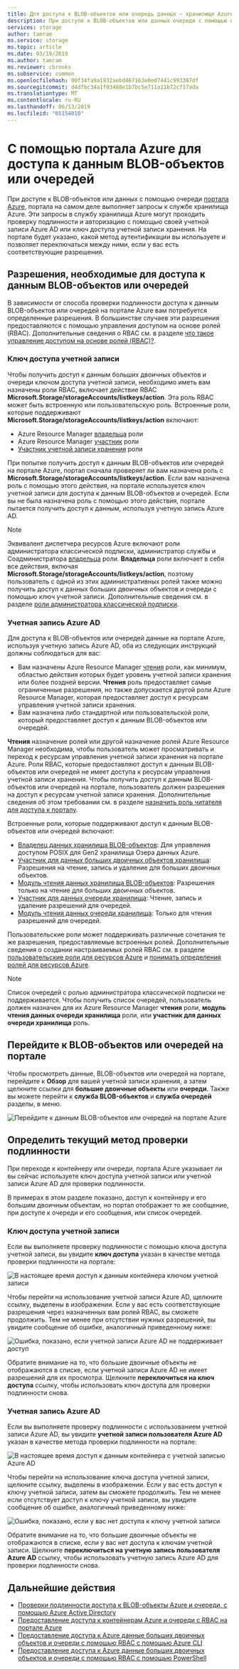 ```yaml
---
title: Для доступа к BLOB-объектов или очередь данных — хранилище Azure с помощью портала Azure
description: При доступе к BLOB-объектов или данных очереди с помощью портала Azure, портал отправляет запросы в службу хранилища Azure на самом деле. Эти запросы в службу хранилища Azure могут проходить проверку подлинности и авторизацию с помощью своей учетной записи Azure AD или ключ доступа учетной записи хранения.
services: storage
author: tamram
ms.service: storage
ms.topic: article
ms.date: 03/19/2019
ms.author: tamram
ms.reviewer: cbrooks
ms.subservice: common
ms.openlocfilehash: 00f34fa9a1932aebd467163e0ed7441c993387df
ms.sourcegitcommit: d4dfbc34a1f03488e1b7bc5e711a11b72c717ada
ms.translationtype: MT
ms.contentlocale: ru-RU
ms.lasthandoff: 06/13/2019
ms.locfileid: "65154010"
---
```

# <a name="use-the-azure-portal-to-access-blob-or-queue-data"></a>С помощью портала Azure для доступа к данным BLOB-объектов или очередей

При доступе к BLOB-объектов или данных с помощью очереди [портала Azure](https://portal.azure.com), портала на самом деле выполняет запросы к службе хранилища Azure. Эти запросы в службу хранилища Azure могут проходить проверку подлинности и авторизацию с помощью своей учетной записи Azure AD или ключ доступа учетной записи хранения. На портале будет указано, какой метод аутентификации вы используете и позволяет переключаться между ними, если у вас есть соответствующие разрешения.  

## <a name="permissions-needed-to-access-blob-or-queue-data"></a>Разрешения, необходимые для доступа к данным BLOB-объектов или очередей

В зависимости от способа проверки подлинности доступа к данным BLOB-объектов или очередей на портале Azure вам потребуется определенные разрешения. В большинстве случаев эти разрешения предоставляются с помощью управления доступом на основе ролей (RBAC). Дополнительные сведения о RBAC см. в разделе [что такое управление доступом на основе ролей (RBAC)?](../../role-based-access-control/overview.md).

### <a name="account-access-key"></a>Ключ доступа учетной записи

Чтобы получить доступ к данным больших двоичных объектов и очереди ключом доступа учетной записи, необходимо иметь вам назначены роли RBAC, включает действие RBAC **Microsoft.Storage/storageAccounts/listkeys/action**. Эта роль RBAC может быть встроенную или пользовательскую роль. Встроенные роли, которые поддерживают **Microsoft.Storage/storageAccounts/listkeys/action** включают:

- Azure Resource Manager [владельца](../../role-based-access-control/built-in-roles.md#owner) роли
- Azure Resource Manager [участник](../../role-based-access-control/built-in-roles.md#contributor) роли
- [Участник учетной записи хранения](../../role-based-access-control/built-in-roles.md#storage-account-contributor) роли

При попытке получить доступ к данным BLOB-объектов или очередей на портале Azure, портал сначала проверяет ли вам назначена роль с **Microsoft.Storage/storageAccounts/listkeys/action**. Если вам назначена роль с помощью этого действия, на портале используется ключ учетной записи для доступа к данным BLOB-объектов и очередей. Если вы не была назначена роль с помощью этого действия, портале пытается получить доступ к данным, используя учетную запись Azure AD.

> [!NOTE]
> Эквивалент диспетчера ресурсов Azure включают роли администратора классической подписки, администратор службы и Соадминистратора [владельца](../../role-based-access-control/built-in-roles.md#owner) роли. **Владельца** роли включает в себя все действия, включая **Microsoft.Storage/storageAccounts/listkeys/action**, поэтому пользователь с одной из этих административных ролей также можно получить доступ к данных больших двоичных объектов и очереди с помощью ключ учетной записи. Дополнительные сведения см. в разделе [роли администратора классической подписки](../../role-based-access-control/rbac-and-directory-admin-roles.md#classic-subscription-administrator-roles).

### <a name="azure-ad-account"></a>Учетная запись Azure AD

Для доступа к BLOB-объектов или очередей данные на портале Azure, используя учетную запись Azure AD, оба из следующих инструкций должны соблюдаться для вас:

- Вам назначены Azure Resource Manager [чтения](../../role-based-access-control/built-in-roles.md#reader) роли, как минимум, областью действия которых будет уровень учетной записи хранения или более поздней версии. **Чтения** роль предоставляет самые ограниченные разрешения, но также допускается другой роли Azure Resource Manager, которая предоставляет доступ к ресурсам управления учетной записи хранения.
- Вам назначена либо стандартной или пользовательской роли, который предоставляет доступ к данным BLOB-объектов или очередей.

**Чтения** назначение ролей или другой назначение ролей Azure Resource Manager необходима, чтобы пользователь может просматривать и переход к ресурсам управления учетной записи хранения на портале Azure. Роли RBAC, которые предоставляют доступ к данным BLOB-объектов или очередей не имеет доступа к ресурсам управления учетной записи хранения. Чтобы получить доступ к данным BLOB-объектов или очередей на портале, пользователь должен разрешения на доступ к ресурсам учетной записи хранения. Дополнительные сведения об этом требовании см. в разделе [назначить роль читателя для доступа к порталу](../common/storage-auth-aad-rbac-portal.md#assign-the-reader-role-for-portal-access).

Встроенные роли, которые поддерживают доступ к данным BLOB-объектов или очередей включают:

- [Владелец данных хранилища BLOB-объектов](../../role-based-access-control/built-in-roles.md#storage-blob-data-owner): Для управления доступом POSIX для Gen2 хранилища Озера данных Azure.
- [Участник для данных больших двоичных объектов хранилища](../../role-based-access-control/built-in-roles.md#storage-blob-data-contributor): Разрешения на чтение, запись и удаление для больших двоичных объектов.
- [Модуль чтения данных хранилища BLOB-объектов](../../role-based-access-control/built-in-roles.md#storage-blob-data-reader): Разрешения только на чтение для больших двоичных объектов.
- [Участник для данных очереди хранилища](../../role-based-access-control/built-in-roles.md#storage-queue-data-contributor): Чтение, запись и удаление разрешений для очередей.
- [Модуль чтения данных очереди хранилища](../../role-based-access-control/built-in-roles.md#storage-queue-data-reader): Только для чтения разрешений для очередей.
    
Пользовательские роли может поддерживать различные сочетания те же разрешения, предоставляемые встроенных ролей. Дополнительные сведения о создании настраиваемых ролей RBAC см. в разделе [пользовательские роли для ресурсов Azure](../../role-based-access-control/custom-roles.md) и [понимать определения ролей для ресурсов Azure](../../role-based-access-control/role-definitions.md).

> [!NOTE]
> Список очередей с ролью администратора классической подписки не поддерживается. Чтобы получить список очередей, пользователь должен назначен для их Azure Resource Manager **чтения** роли, **модуль чтения данных очереди хранилища** роли, или **участник для данных очереди хранилища** роль.

## <a name="navigate-to-blobs-or-queues-in-the-portal"></a>Перейдите к BLOB-объектов или очередей на портале

Чтобы просмотреть данные, BLOB-объектов или очередей на портале, перейдите к **Обзор** для вашей учетной записи хранения, а затем щелкните ссылки для **большие двоичные объекты** или **очереди**. Также вы можете перейти к **служба BLOB-объектов** и **служба очередей** разделы, в меню. 

![Перейдите к данным BLOB-объектов или очередей на портале Azure](media/storage-access-blobs-queues-portal/blob-queue-access.png)

## <a name="determine-the-current-authentication-method"></a>Определить текущий метод проверки подлинности

При переходе к контейнеру или очереди, портала Azure указывает ли вы сейчас используете ключ доступа учетной записи или учетной записи Azure AD для проверки подлинности.

В примерах в этом разделе показано, доступ к контейнеру и его большим двоичным объектам, но портал отображает то же сообщение, при доступе к очереди и его сообщения, или список очередей.

### <a name="account-access-key"></a>Ключ доступа учетной записи

Если вы выполняете проверку подлинности с помощью ключа доступа учетной записи, вы увидите **ключ доступа** указан в качестве метода проверки подлинности на портале:

![В настоящее время доступ к данным контейнера ключом учетной записи](media/storage-access-blobs-queues-portal/auth-method-access-key.png)

Чтобы перейти на использование учетной записи Azure AD, щелкните ссылку, выделены в изображении. Если у вас есть соответствующие разрешения через назначенных вам ролей RBAC, вы сможете продолжить. Тем не менее при отсутствии нужных разрешений, вы увидите сообщение об ошибке, аналогичный приведенному ниже:

![Ошибка, показано, если учетной записи Azure AD не поддерживает доступ](media/storage-access-blobs-queues-portal/auth-error-azure-ad.png)

Обратите внимание на то, что большие двоичные объекты не отображаются в списке, если учетной записи Azure AD не имеет разрешений для их просмотра. Щелкните **переключиться на ключ доступа** ссылку, чтобы использовать ключ доступа для проверки подлинности снова.

### <a name="azure-ad-account"></a>Учетная запись Azure AD

Если вы выполняете проверку подлинности с использованием учетной записи Azure AD, вы увидите **учетной записи пользователя Azure AD** указан в качестве метода проверки подлинности на портале:

![В настоящее время доступ к данным контейнера с учетной записью Azure AD](media/storage-access-blobs-queues-portal/auth-method-azure-ad.png)

Чтобы перейти на использование ключа доступа учетной записи, щелкните ссылку, выделены в изображении. Если у вас есть доступ к ключу учетной записи, затем вы сможете продолжить. Тем не менее если отсутствует доступ к ключу учетной записи, вы увидите сообщение об ошибке, аналогичный приведенному ниже:

![Ошибка, показано, если у вас нет доступа к ключу учетной записи](media/storage-access-blobs-queues-portal/auth-error-access-key.png)

Обратите внимание на то, что большие двоичные объекты не отображаются в списке, если у вас нет доступа к ключам учетной записи. Щелкните **переключиться на учетную запись пользователя Azure AD** ссылку, чтобы использовать учетную запись Azure AD для проверки подлинности снова.

## <a name="next-steps"></a>Дальнейшие действия

- [Проверки подлинности доступа к BLOB-объекты Azure и очереди, с помощью Azure Active Directory](storage-auth-aad.md)
- [Предоставление доступа к контейнерам Azure и очереди с RBAC на портале Azure](storage-auth-aad-rbac-portal.md)
- [Предоставление доступа к Azure данные больших двоичных объектов и очереди с помощью RBAC с помощью Azure CLI](storage-auth-aad-rbac-cli.md)
- [Предоставление доступа к Azure данные больших двоичных объектов и очереди с помощью RBAC с помощью PowerShell](storage-auth-aad-rbac-powershell.md)
